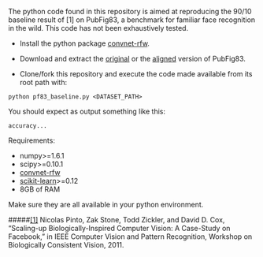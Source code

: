 The python code found in this repository is aimed at reproducing the 90/10 baseline result of [1] on PubFig83, a benchmark for familiar face recognition in the wild. This code has not been exhaustively tested.

* Install the python package [convnet-rfw](http:/github.com/giovanichiachia/convnet-rfw).

* Download and extract the [original](https://dl.dropboxusercontent.com/u/275083/pubfig83.zip) or the [aligned](https://www.dropbox.com/s/0ez5p9bpjxobrfv/pubfig83-aligned.tar.bz2) version of PubFig83.

* Clone/fork this repository and execute the code made available from its root path with:

```
python pf83_baseline.py <DATASET_PATH>
```

You should expect as output something like this:

```
accuracy...
```

Requirements:

* numpy>=1.6.1
* scipy>=0.10.1
* [convnet-rfw](http:/github.com/giovanichiachia/convnet-rfw)
* [scikit-learn](http://scikit-learn.org/)>=0.12
* 8GB of RAM

Make sure they are all available in your python environment.

#####[[1]](http://www.coxlab.org/pdfs/cvpr2011_ws_fb_manuscript.pdf) Nicolas Pinto, Zak Stone, Todd Zickler, and David D. Cox, “Scaling-up Biologically-Inspired Computer Vision: A Case-Study on Facebook,” in IEEE Computer Vision and Pattern Recognition, Workshop on Biologically Consistent Vision, 2011.

